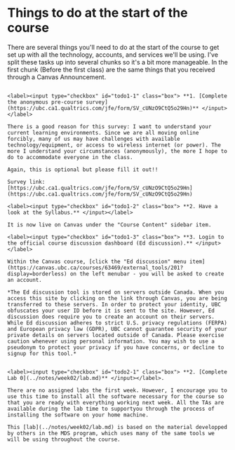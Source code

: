 Things to do at the start of the course
=======================

There are several things you'll need to do at the start of the course to get set up with all the technology, accounts, and services we'll be using.
I've split these tasks up into several chunks so it's a bit more manageable. 
In the first chunk (Before the first class) are the same things that you received through a Canvas Announcement.

```{dropdown} <h3>Before the first class</h3>

<label><input type="checkbox" id="todo1-1" class="box"> **1. [Complete the anonymous pre-course survey](https://ubc.ca1.qualtrics.com/jfe/form/SV_cUNzO9CtQ5o29Hn)** </input></label> 

There is a good reason for this survey: I want to understand your current learning environments. Since we are all moving online forcibly, many of us may have challenges with available technology/equipment, or access to wireless internet (or power). The more I understand your circumstances (anonymously), the more I hope to do to accommodate everyone in the class. 

Again, this is optional but please fill it out!!

Survey link: [https://ubc.ca1.qualtrics.com/jfe/form/SV_cUNzO9CtQ5o29Hn](https://ubc.ca1.qualtrics.com/jfe/form/SV_cUNzO9CtQ5o29Hn)

<label><input type="checkbox" id="todo1-2" class="box"> **2. Have a look at the Syllabus.** </input></label> 

It is now live on Canvas under the "Course Content" sidebar item. 

<label><input type="checkbox" id="todo1-3" class="box"> **3. Login to the official course discussion dashboard (Ed discussion).** </input></label> 

Within the Canvas course, [click the "Ed discussion" menu item](https://canvas.ubc.ca/courses/63469/external_tools/201?display=borderless) on the left menubar - you will be asked to create an account.

*The Ed discussion tool is stored on servers outside Canada. When you access this site by clicking on the link through Canvas, you are being transferred to these servers. In order to protect your identity, UBC obfuscates your user ID before it is sent to the site. However, Ed discussion does require you to create an account on their servers. While Ed discussion adheres to strict U.S. privacy regulations (FERPA) and European privacy law (GDPR), UBC cannot guarantee security of your private details on servers located outside of Canada. Please exercise caution whenever using personal information. You may wish to use a pseudonym to protect your privacy if you have concerns, or decline to signup for this tool.*

```

```{dropdown} <h3>In the first week</h3>

<label><input type="checkbox" id="todo2-1" class="box"> **2. [Complete Lab 0](../notes/week02/lab.md)** </input></label>.

There are no assigned labs the first week. However, I encourage you to use this time to install all the software necessary for the course so that you are ready with everything working next week. All the TAs are available during the lab time to supportyou through the process of installing the software on your home machine.

This [lab](../notes/week02/lab.md) is based on the material developped by others in the MDS program, which uses many of the same tools we will be using throughout the course.

```
